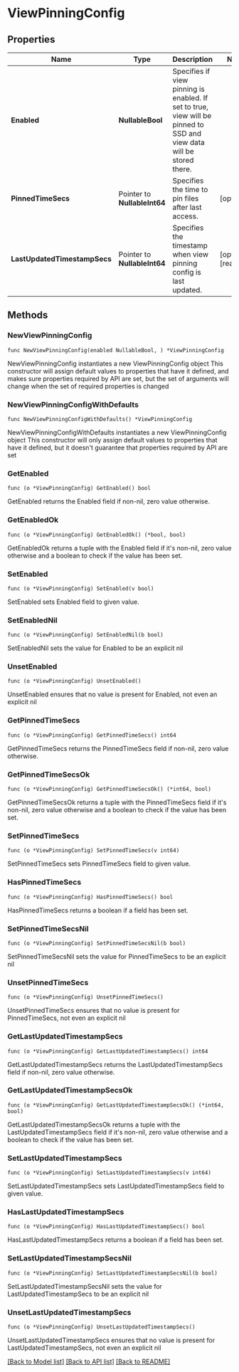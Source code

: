 # ViewPinningConfig

## Properties

Name | Type | Description | Notes
------------ | ------------- | ------------- | -------------
**Enabled** | **NullableBool** | Specifies if view pinning is enabled. If set to true, view will be pinned to SSD and view data will be stored there. | 
**PinnedTimeSecs** | Pointer to **NullableInt64** | Specifies the time to pin files after last access. | [optional] 
**LastUpdatedTimestampSecs** | Pointer to **NullableInt64** | Specifies the timestamp when view pinning config is last updated. | [optional] [readonly] 

## Methods

### NewViewPinningConfig

`func NewViewPinningConfig(enabled NullableBool, ) *ViewPinningConfig`

NewViewPinningConfig instantiates a new ViewPinningConfig object
This constructor will assign default values to properties that have it defined,
and makes sure properties required by API are set, but the set of arguments
will change when the set of required properties is changed

### NewViewPinningConfigWithDefaults

`func NewViewPinningConfigWithDefaults() *ViewPinningConfig`

NewViewPinningConfigWithDefaults instantiates a new ViewPinningConfig object
This constructor will only assign default values to properties that have it defined,
but it doesn't guarantee that properties required by API are set

### GetEnabled

`func (o *ViewPinningConfig) GetEnabled() bool`

GetEnabled returns the Enabled field if non-nil, zero value otherwise.

### GetEnabledOk

`func (o *ViewPinningConfig) GetEnabledOk() (*bool, bool)`

GetEnabledOk returns a tuple with the Enabled field if it's non-nil, zero value otherwise
and a boolean to check if the value has been set.

### SetEnabled

`func (o *ViewPinningConfig) SetEnabled(v bool)`

SetEnabled sets Enabled field to given value.


### SetEnabledNil

`func (o *ViewPinningConfig) SetEnabledNil(b bool)`

 SetEnabledNil sets the value for Enabled to be an explicit nil

### UnsetEnabled
`func (o *ViewPinningConfig) UnsetEnabled()`

UnsetEnabled ensures that no value is present for Enabled, not even an explicit nil
### GetPinnedTimeSecs

`func (o *ViewPinningConfig) GetPinnedTimeSecs() int64`

GetPinnedTimeSecs returns the PinnedTimeSecs field if non-nil, zero value otherwise.

### GetPinnedTimeSecsOk

`func (o *ViewPinningConfig) GetPinnedTimeSecsOk() (*int64, bool)`

GetPinnedTimeSecsOk returns a tuple with the PinnedTimeSecs field if it's non-nil, zero value otherwise
and a boolean to check if the value has been set.

### SetPinnedTimeSecs

`func (o *ViewPinningConfig) SetPinnedTimeSecs(v int64)`

SetPinnedTimeSecs sets PinnedTimeSecs field to given value.

### HasPinnedTimeSecs

`func (o *ViewPinningConfig) HasPinnedTimeSecs() bool`

HasPinnedTimeSecs returns a boolean if a field has been set.

### SetPinnedTimeSecsNil

`func (o *ViewPinningConfig) SetPinnedTimeSecsNil(b bool)`

 SetPinnedTimeSecsNil sets the value for PinnedTimeSecs to be an explicit nil

### UnsetPinnedTimeSecs
`func (o *ViewPinningConfig) UnsetPinnedTimeSecs()`

UnsetPinnedTimeSecs ensures that no value is present for PinnedTimeSecs, not even an explicit nil
### GetLastUpdatedTimestampSecs

`func (o *ViewPinningConfig) GetLastUpdatedTimestampSecs() int64`

GetLastUpdatedTimestampSecs returns the LastUpdatedTimestampSecs field if non-nil, zero value otherwise.

### GetLastUpdatedTimestampSecsOk

`func (o *ViewPinningConfig) GetLastUpdatedTimestampSecsOk() (*int64, bool)`

GetLastUpdatedTimestampSecsOk returns a tuple with the LastUpdatedTimestampSecs field if it's non-nil, zero value otherwise
and a boolean to check if the value has been set.

### SetLastUpdatedTimestampSecs

`func (o *ViewPinningConfig) SetLastUpdatedTimestampSecs(v int64)`

SetLastUpdatedTimestampSecs sets LastUpdatedTimestampSecs field to given value.

### HasLastUpdatedTimestampSecs

`func (o *ViewPinningConfig) HasLastUpdatedTimestampSecs() bool`

HasLastUpdatedTimestampSecs returns a boolean if a field has been set.

### SetLastUpdatedTimestampSecsNil

`func (o *ViewPinningConfig) SetLastUpdatedTimestampSecsNil(b bool)`

 SetLastUpdatedTimestampSecsNil sets the value for LastUpdatedTimestampSecs to be an explicit nil

### UnsetLastUpdatedTimestampSecs
`func (o *ViewPinningConfig) UnsetLastUpdatedTimestampSecs()`

UnsetLastUpdatedTimestampSecs ensures that no value is present for LastUpdatedTimestampSecs, not even an explicit nil

[[Back to Model list]](../README.md#documentation-for-models) [[Back to API list]](../README.md#documentation-for-api-endpoints) [[Back to README]](../README.md)



